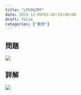 ```yaml
---
title: "LPV0GZMF"
date: 2023-12-09T01:45:31+08:00
draft: false
categories: ["數學"]
---
```

<!--more-->

## 問題
<img src="/posts/solution/LPV0GZMF-q.png">

## 詳解
<img src="/posts/solution/LPV0GZMF-sol.png">

